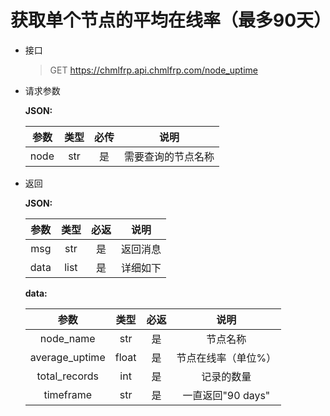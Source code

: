 # 获取单个节点的平均在线率（最多90天）
- 接口
    > GET https://chmlfrp.api.chmlfrp.com/node_uptime
- 请求参数

    **JSON:**

    |  参数  |  类型  | 必传 |    说明     |
    |:----:|:----:|:--:|:---------:|
    | node | str  | 是  | 需要查询的节点名称 |

- 返回

    **JSON:**

    |  参数   |  类型  | 必返 |  说明  |
    |:-----:|:----:|:--:|:----:|
    |  msg  | str  | 是  | 返回消息 |
    | data  | list | 是  | 详细如下 |

    **data:**

    |       参数       |  类型   | 必返 |      说明       |
    |:--------------:|:-----:|:--:|:-------------:|
    |   node_name    |  str  | 是  |     节点名称      |
    | average_uptime | float | 是  |  节点在线率（单位%）   |
    | total_records  |  int  | 是  |     记录的数量     |
    |   timeframe    |  str  | 是  | 一直返回"90 days" |

